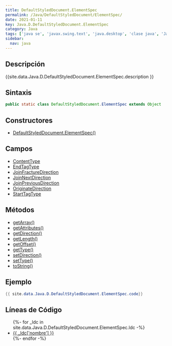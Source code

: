 ```yaml
---
title: DefaultStyledDocument.ElementSpec
permalink: /Java/DefaultStyledDocument/ElementSpec/
date: 2021-01-11
key: Java.D.DefaultStyledDocument.ElementSpec
category: Java
tags: ['java se', 'javax.swing.text', 'java.desktop', 'clase java', 'Java 1.0']
sidebar: 
  nav: java
---
```


## Descripción
{{site.data.Java.D.DefaultStyledDocument.ElementSpec.description }}

## Sintaxis
~~~java
public static class DefaultStyledDocument.ElementSpec extends Object
~~~

## Constructores
* [DefaultStyledDocument.ElementSpec()](/Java/DefaultStyledDocument/ElementSpec/DefaultStyledDocument/ElementSpec/)

## Campos
* [ContentType](/Java/DefaultStyledDocument/ElementSpec/ContentType/)
* [EndTagType](/Java/DefaultStyledDocument/ElementSpec/EndTagType/)
* [JoinFractureDirection](/Java/DefaultStyledDocument/ElementSpec/JoinFractureDirection/)
* [JoinNextDirection](/Java/DefaultStyledDocument/ElementSpec/JoinNextDirection/)
* [JoinPreviousDirection](/Java/DefaultStyledDocument/ElementSpec/JoinPreviousDirection/)
* [OriginateDirection](/Java/DefaultStyledDocument/ElementSpec/OriginateDirection/)
* [StartTagType](/Java/DefaultStyledDocument/ElementSpec/StartTagType/)

## Métodos
* [getArray()](/Java/DefaultStyledDocument/ElementSpec/getArray/)
* [getAttributes()](/Java/DefaultStyledDocument/ElementSpec/getAttributes/)
* [getDirection()](/Java/DefaultStyledDocument/ElementSpec/getDirection/)
* [getLength()](/Java/DefaultStyledDocument/ElementSpec/getLength/)
* [getOffset()](/Java/DefaultStyledDocument/ElementSpec/getOffset/)
* [getType()](/Java/DefaultStyledDocument/ElementSpec/getType/)
* [setDirection()](/Java/DefaultStyledDocument/ElementSpec/setDirection/)
* [setType()](/Java/DefaultStyledDocument/ElementSpec/setType/)
* [toString()](/Java/DefaultStyledDocument/ElementSpec/toString/)

## Ejemplo
~~~java
{{ site.data.Java.D.DefaultStyledDocument.ElementSpec.code}}
~~~

## Líneas de Código
<ul>
{%- for _ldc in site.data.Java.D.DefaultStyledDocument.ElementSpec.ldc -%}
   <li>
       <a href="{{_ldc['url'] }}">{{ _ldc['nombre'] }}</a>
   </li>
{%- endfor -%}
</ul>

